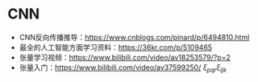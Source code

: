# CNN
- CNN反向传播推导：https://www.cnblogs.com/pinard/p/6494810.html
- 最全的人工智能方面学习资料：https://36kr.com/p/5109465
- 张量学习视频：https://www.bilibili.com/video/av18253579/?p=2
- 张量入门：https://www.bilibili.com/video/av37599250/
$\xi_{pqr}\xi_{ijk}$
